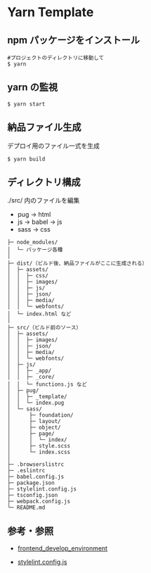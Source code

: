 # Yarn Template

## npm パッケージをインストール

```terminal
#プロジェクトのディレクトリに移動して
$ yarn
```

<!-- npm install -->

## yarn の監視

```
$ yarn start
```

<!--
 mode development
$ yarn dev
-->

## 納品ファイル生成

デプロイ用のファイル一式を生成

```
$ yarn build
```

## ディレクトリ構成

./src/ 内のファイルを編集

- pug -> html
- js -> babel -> js
- sass -> css

```
├─ node_modules/
│  └─ パッケージ各種
│
├─ dist/（ビルド後、納品ファイルがここに生成される）
│  ├─ assets/
│  │  ├─ css/
│  │  ├─ images/
│  │  ├─ js/
│  │  ├─ json/
│  │  ├─ media/
│  │  └─ webfonts/
│  └─ index.html など
│
├─ src/（ビルド前のソース）
│  ├─ assets/
│  │  ├─ images/
│  │  ├─ json/
│  │  ├─ media/
│  │  └─ webfonts/
│  ├─ js/
│  │  ├─ _app/
│  │  ├─ _core/
│  │  └─ functions.js など
│  ├─ pug/
│  │  ├─ _template/
│  │  └─ index.pug
│  └─ sass/
│      ├─ foundation/
│      ├─ layout/
│      ├─ object/
│      ├─ page/
│      │  └─ index/
│      ├─ style.scss
│      └─ index.scss
│
├─ .browserslistrc
├─ .eslintrc
├─ babel.config.js
├─ package.json
├─ stylelint.config.js
├─ tsconfig.json
├─ webpack.config.js
└─ README.md
```

## 参考・参照

- [frontend_develop_environment](https://github.com/macotok/frontend_develop_environment)

- [stylelint.config.js](https://gist.github.com/buchiya4th/f4ca1be2ab98ee5a8098fa68a93e752c)
